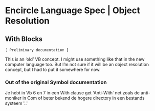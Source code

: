 ﻿Encircle Language Spec | Object Resolution
========================================

With Blocks
-----------

`[ Preliminary documentation ]`

This is an ‘old’ VB concept. I might use something like that in the new computer language too. But I’m not sure if it will be an object resolution concept, but I had to put it somewhere for now.

### Out of the original Symbol documentation

Je hebt in Vb 6 en 7 in een With clause get 'Anti-With' net zoals de anti-moniker in Com of beter bekend de hogere directory in een bestands systeem '..'